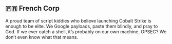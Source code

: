 ## 🇫🇷 French Corp

A proud team of script kiddies who believe launching Cobalt Strike is enough to be elite. We Google payloads, paste them blindly, and pray to God. If we ever catch a shell, it’s probably on our own machine. OPSEC? We don’t even know what that means.
